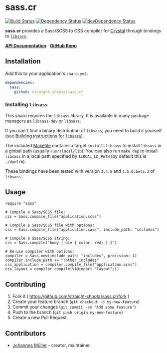 # sass.cr

[![Build Status](https://travis-ci.org/straight-shoota/sass.cr.svg?branch=master)](https://travis-ci.org/straight-shoota/sass.cr)
[![Dependency Status](https://shards.rocks/badge/github/straight-shoota/crinja/status.svg)](https://shards.rocks/github/straight-shoota/crinja)
[![devDependency Status](https://shards.rocks/badge/github/straight-shoota/crinja/dev_status.svg)](https://shards.rocks/github/straight-shoota/crinja)

**sass.cr** provides a Sass/SCSS to CSS compiler for [Crystal](https://crystal-lang.org) through bindings to [`libsass`](https://github.com/sass/libsass/).

**[API Documentation](https://straight-shoota.github.io/sass.cr/api/latest/)** ·
**[GitHub Repo](https://github.com/straight-shoota/sass.cr)**

## Installation

Add this to your application's `shard.yml`:

```yaml
dependencies:
  sass:
    github: straight-shoota/sass.cr
```

### Installing `libsass`

This shard requires the `libsass` library. It is available in many package managers as `libsass-dev` or `libsass`.

If you can't find a binary distribution of `libsass`, you need to build it yourself (see [Building instructions for `libsass`](https://github.com/sass/libsass/blob/master/docs/build.md)).

The included [Makefile](https://github.com/straight-shoota/sass.cr/blob/master/Makefile) contains a target `install-libsass` to install `libsass` in a global path (usually `/usr/local/lib`).
You can also run `make dep` to install `libsass` in a local path specified by `$LOCAL_LD_PATH` (by default this is `./dynlib`).

These bindings have been tested with version `3.4.5` and `3.5.0.beta.3` of `libsass`.

## Usage

```crystal
require "sass"

# Compile a Sass/SCSS file:
css = Sass.compile_file("application.scss")

# Compile a Sass/SCSS file with options:
css = Sass.compile_file("application.sass", include_path: "includes")

# Compile a Sass/SCSS string:
css = Sass.compile("body { div { color: red; } }")

# Re-use compiler with options:
compiler = Sass.new(include_path: "includes", precision: 4)
compiler.include_path += ":other_includes"
css_application = compiler.compile_file("application.scss")
css_layout = compiler.compile(%(@import "layout";))
```

## Contributing

1. Fork it ( https://github.com/straight-shoota/sass.cr/fork )
2. Create your feature branch (`git checkout -b my-new-feature`)
3. Commit your changes (`git commit -am 'Add some feature'`)
4. Push to the branch (`git push origin my-new-feature`)
5. Create a new Pull Request

## Contributors

- [Johannes Müller](https://github.com/straight-shoota) - creator, maintainer
